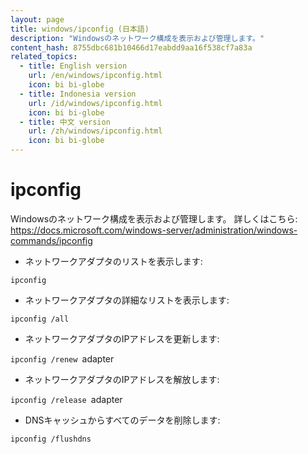 ```yaml
---
layout: page
title: windows/ipconfig (日本語)
description: "Windowsのネットワーク構成を表示および管理します。"
content_hash: 8755dbc681b10466d17eabdd9aa16f538cf7a83a
related_topics:
  - title: English version
    url: /en/windows/ipconfig.html
    icon: bi bi-globe
  - title: Indonesia version
    url: /id/windows/ipconfig.html
    icon: bi bi-globe
  - title: 中文 version
    url: /zh/windows/ipconfig.html
    icon: bi bi-globe
---
```

# ipconfig

Windowsのネットワーク構成を表示および管理します。
詳しくはこちら: <https://docs.microsoft.com/windows-server/administration/windows-commands/ipconfig>

- ネットワークアダプタのリストを表示します:

`ipconfig`

- ネットワークアダプタの詳細なリストを表示します:

`ipconfig /all`

- ネットワークアダプタのIPアドレスを更新します:

`ipconfig /renew `<span class="tldr-var badge badge-pill bg-dark-lm bg-white-dm text-white-lm text-dark-dm font-weight-bold">adapter</span>

- ネットワークアダプタのIPアドレスを解放します:

`ipconfig /release `<span class="tldr-var badge badge-pill bg-dark-lm bg-white-dm text-white-lm text-dark-dm font-weight-bold">adapter</span>

- DNSキャッシュからすべてのデータを削除します:

`ipconfig /flushdns`
